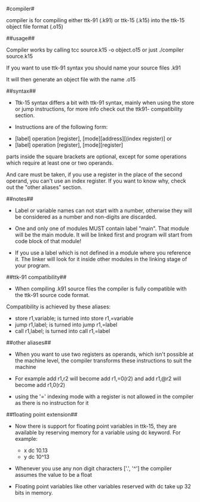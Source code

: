 #compiler#

compiler is for compiling either ttk-91 (.k91) or ttk-15 (.k15) into
the ttk-15 object file format (.o15)

##usage##

Compiler works by calling tcc source.k15 -o object.o15
or just ./compiler source.k15

If you want to use ttk-91 syntax you should name your source
files <source file>.k91

It will then generate an object file with the name <source file>.o15

##syntax##

 * Ttk-15 syntax differs a bit with ttk-91 syntax, mainly when using
the store or jump instructions, for more info check out the ttk91-
compatibility section.

 * Instructions are of the following form:
 - [label] operation [register], [mode][address][(index register)]
or
 - [label] operation [register], [mode][register]
 
 parts inside the square brackets are optional, except for some
operations which require at least one or two operands.

And care must be taken, if you use a register in the place of the second
operand, you can't use an index register. If you want to know why,
check out the "other aliases" section.

##notes##

 * Label or variable names can not start with a number, otherwise
they will be considered as a number and non-digits are discarded.

 * One and only one of modules MUST contain label "main". That module
will be the main module.
It will be linked first and program will start from code block of that module!

 * If you use a label which is not defined in a module where you reference it.
The linker will look for it inside other modules in the linking stage of your program.

##ttk-91 compatibility##

 * When compiling .k91 source files the compiler is fully compatible
with the ttk-91 source code format.

 Compatibility is achieved by these aliases:
 - store r1,variable; is turned into store r1,=variable
 - jump r1,label; is turned into jump r1,=label
 - call r1,label; is turned into call r1,=label

##other aliases##

 * When you want to use two registers as operands, which isn't possible at
the machine level, the compiler transforms these instructions to suit the machine

 - For example add r1,r2 will become add r1,=0(r2) and
add r1,@r2 will become add r1,0(r2)

 - using the '=' indexing mode with a register is not allowed in the compiler as
there is no instruction for it

##floating point extension##

 * Now there is support for floating point variables in ttk-15,
    they are available by reserving memory for a variable using dc keyword.
    For example:
    - x dc 10.13
    - y dc 10^13

 * Whenever you use any non digit characters ['.', '^'] the compiler assumes the value to be a float

 * Floating point variables like other variables reserved with dc take up 32 bits in memory.

